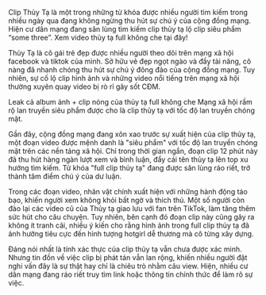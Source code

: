 Clip Thủy Tạ là một trong những từ khóa được nhiều người tìm kiếm trong nhiều ngày qua đang không ngừng thu hút sự chú ý của cộng đồng mạng. Hiện cư dân mạng đang săn lùng tìm kiếm clip thủy tạ lộ clip siêu phẩm “some three”. Xem video thủy tạ full không che tại đây!

Thủy Tạ là cô gái trẻ đẹp được nhiều người theo dõi trên mạng xã hội facebook và tiktok của mình. Sở hữu vẻ đẹp ngọt ngào và đầy tài năng, cô nàng đã nhanh chóng thu hút sự chú ý đông đảo của cộng đồng mạng. Tuy nhiên, sự cố lộ clip hình ảnh và những video nổi tiếng trên mạng xã hội thường xuyên quay video bị rò rỉ gây sốt CĐM.

Leak cả album ảnh + clip nóng của thủy tạ full không che
Mạng xã hội rầm rộ lan truyền siêu phẩm được cho là clip thủy tạ với tốc độ lan truyền chóng mặt.

Gần đây, cộng đồng mạng đang xôn xao trước sự xuất hiện của clip thủy tạ, một đoạn video được mệnh danh là "siêu phẩm" với tốc độ lan truyền chóng mặt trên các nền tảng xã hội. Chỉ trong thời gian ngắn, đoạn clip 12 phút này đã thu hút hàng ngàn lượt xem và bình luận, đẩy cái tên thủy tạ lên top xu hướng tìm kiếm. Từ khóa "full clip thủy tạ" đang được săn lùng ráo riết, trở thành tâm điểm chú ý của dư luận.

Trong các đoạn video, nhân vật chính xuất hiện với những hành động táo bạo, khiến người xem không khỏi bất ngờ và thích thú. Một số người còn đào lại các video cũ của Thủy tạ giao lưu với fan trên TikTok, làm tăng thêm sức hút cho câu chuyện. Tuy nhiên, bên cạnh đó đoạn clip này cũng gây ra không ít tranh cãi, nhiều ý kiến cho rằng hình ảnh trong full clip thủy tạ đã ảnh hưởng tiêu cực đến hình tượng hotgirl dễ thương mà cô từng xây dựng.

Đáng nói nhất là tính xác thực của clip thủy tạ vẫn chưa được xác minh. Nhưng tin đồn về việc clip bị phát tán vẫn lan rộng, khiến nhiều người đặt nghi vấn đây là sự thật hay chỉ là chiêu trò nhằm câu view.  Hiện, nhiều cư dân mạng đang ráo riết truy tìm link hoặc thông tin chính thức để làm rõ sự việc.
